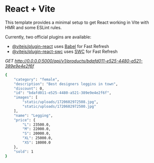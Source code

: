 # React + Vite

This template provides a minimal setup to get React working in Vite with HMR and some ESLint rules.

Currently, two official plugins are available:

- [@vitejs/plugin-react](https://github.com/vitejs/vite-plugin-react/blob/main/packages/plugin-react/README.md) uses [Babel](https://babeljs.io/) for Fast Refresh
- [@vitejs/plugin-react-swc](https://github.com/vitejs/vite-plugin-react-swc) uses [SWC](https://swc.rs/) for Fast Refresh

_GET http://0.0.0.0:5000/api/v1/products/bdafd011-e525-4480-a521-389e9e4e2f6f_

```sh
{
    "category": "female",
    "description": "Best designers leggins in town",
    "discount": 0,
    "id": "bdafd011-e525-4480-a521-389e9e4e2f6f",
    "images": [
        "static/uploads/1720602972508.jpg",
        "static/uploads/1720602972500.jpg"
    ],
    "name": "Legging",
    "price": {
        "L": 23500.0,
        "M": 22000.0,
        "S": 20000.0,
        "XL": 25000.0,
        "XS": 18000.0
    },
    "sold": 1
}
```